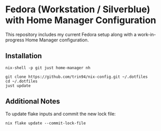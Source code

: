 # Fedora (Workstation / Silverblue) with Home Manager Configuration

This repository includes my current Fedora setup along with a work-in-progress Home Manager configuration.

## Installation

```shell
nix-shell -p git just home-manager nh

git clone https://github.com/trin94/nix-config.git ~/.dotfiles
cd ~/.dotfiles
just update
```

## Additional Notes

To update flake inputs and commit the new lock file:

```shell
nix flake update --commit-lock-file
```
